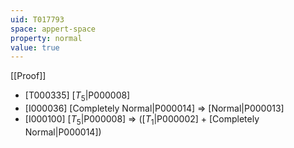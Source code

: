```yaml
---
uid: T017793
space: appert-space
property: normal
value: true
---
```

[[Proof]]

* [T000335] [$T_5$|P000008]
* [I000036] [Completely Normal|P000014] => [Normal|P000013]
* [I000100] [$T_5$|P000008] => ([$T_1$|P000002] + [Completely Normal|P000014])

